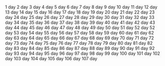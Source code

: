 1 day
2 day
3 day
4 day
5 day
6 day
7 day
8 day
9 day
10 day
11 day
12 day
13 day
14 day
15 day
16 day
17 day
18 day
19 day
20 day
21 day
22 day
23 day
24 day
25 day
26 day
27 day
28 day
29 day
30 day
31 day
32 day
33 day
34 day
35 day
36 day
37 day
38 day
39 day
40 day
41 day
42 day
43 day
44 day
45 day
46 day
47 day
48 day
49 day
50 day
51 day
52 day
52 day
53 day
54 day
55 day
56 day
57 day
58 day
59 day
60 day
61 day
62 day
63 day
64 day
65 day
66 day
67 day
68 day
69 day
70 day
71 day
72 day
73 day
74 day
75 day
76 day
77 day
78 day
79 day
80 day
81 day
82 day
83 day
84 day
85 day
86 day
87 day
88 day
89 day
90 day
91 day
92 day
93 day
94 day
95 day
96 day
97 day
98 day
99 day
100 day
101 day
102 day
103 day
104 day
105 day
106 day
107 day
